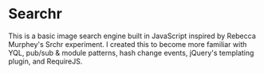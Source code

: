 # Searchr

This is a basic image search engine built in JavaScript inspired by Rebecca Murphey's Srchr experiment. I created this to 
become more familiar with YQL, pub/sub & module patterns, hash change events, jQuery's templating plugin, and RequireJS.
